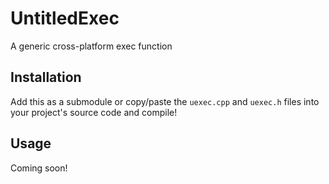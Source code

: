 # UntitledExec
A generic cross-platform exec function
## Installation
Add this as a submodule or copy/paste the `uexec.cpp` and `uexec.h` files into your project's source code and compile!
## Usage
Coming soon!
